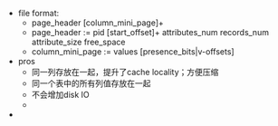 - file format:
	- page_header [column_mini_page]+
	- page_header := pid   [start_offset]+ attributes_num records_num attribute_size free_space
	- column_mini_page := values [presence_bits|v-offsets]
- pros
	- 同一列存放在一起，提升了cache locality；方便压缩
	- 同一个表中的所有列值存放在一起
	- 不会增加disk IO
	-
-